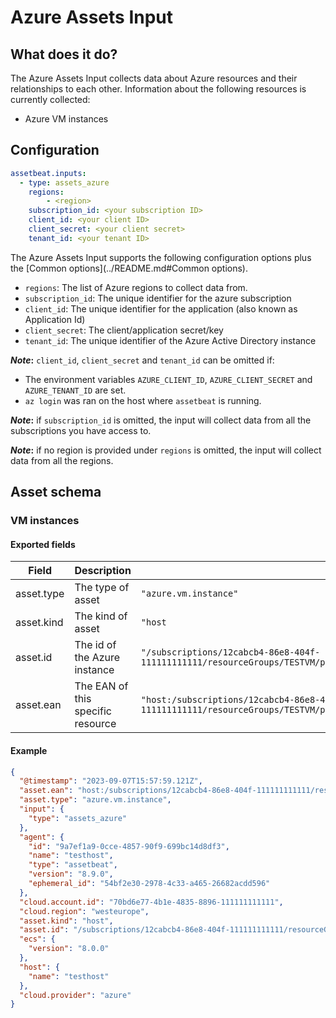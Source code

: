 # Azure Assets Input

## What does it do?

The Azure Assets Input collects data about Azure resources and their relationships to each other.
Information about the following resources is currently collected:

- Azure VM instances

## Configuration

```yaml
assetbeat.inputs:
  - type: assets_azure
    regions:
        - <region>
    subscription_id: <your subscription ID>
    client_id: <your client ID>
    client_secret: <your client secret>
    tenant_id: <your tenant ID>
```

The Azure Assets Input supports the following configuration options plus the [Common options](../README.md#Common options).

* `regions`: The list of Azure regions to collect data from. 
* `subscription_id`: The unique identifier for the azure subscription
* `client_id`: The unique identifier for the application (also known as Application Id) 
* `client_secret`: The client/application secret/key
* `tenant_id`: The unique identifier of the Azure Active Directory instance

**_Note_:** `client_id`, `client_secret` and `tenant_id` can be omitted if:
* The environment variables `AZURE_CLIENT_ID`, `AZURE_CLIENT_SECRET` and `AZURE_TENANT_ID` are set.
* `az login` was ran on the host where `assetbeat` is running.

**_Note_:** if `subscription_id` is omitted, the input will collect data from all the subscriptions you have access to.

**_Note_:** if no region is provided under `regions` is omitted, the input will collect data from all the regions.


## Asset schema

### VM instances

#### Exported fields

| Field      | Description                       | Example                                                                                                                        |
|------------|-----------------------------------|--------------------------------------------------------------------------------------------------------------------------------|
| asset.type | The type of asset                 | `"azure.vm.instance"`                                                                                                          |
| asset.kind | The kind of asset                 | `"host`                                                                                                                        |
| asset.id   | The id of the Azure instance      | `"/subscriptions/12cabcb4-86e8-404f-111111111111/resourceGroups/TESTVM/providers/Microsoft.Compute/virtualMachines/test"`      |
| asset.ean  | The EAN of this specific resource | `"host:/subscriptions/12cabcb4-86e8-404f-111111111111/resourceGroups/TESTVM/providers/Microsoft.Compute/virtualMachines/test"` |

#### Example

```json
{
  "@timestamp": "2023-09-07T15:57:59.121Z",
  "asset.ean": "host:/subscriptions/12cabcb4-86e8-404f-111111111111/resourceGroups/TESTVM/providers/Microsoft.Compute/virtualMachines/test",
  "asset.type": "azure.vm.instance",
  "input": {
    "type": "assets_azure"
  },
  "agent": {
    "id": "9a7ef1a9-0cce-4857-90f9-699bc14d8df3",
    "name": "testhost",
    "type": "assetbeat",
    "version": "8.9.0",
    "ephemeral_id": "54bf2e30-2978-4c33-a465-26682acdd596"
  },
  "cloud.account.id": "70bd6e77-4b1e-4835-8896-111111111111",
  "cloud.region": "westeurope",
  "asset.kind": "host",
  "asset.id": "/subscriptions/12cabcb4-86e8-404f-111111111111/resourceGroups/TESTVM/providers/Microsoft.Compute/virtualMachines/test",
  "ecs": {
    "version": "8.0.0"
  },
  "host": {
    "name": "testhost"
  },
  "cloud.provider": "azure"
}
```